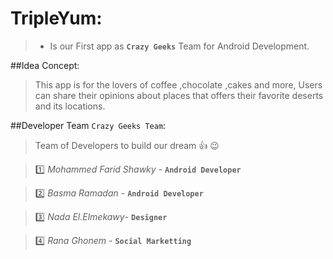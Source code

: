 # TripleYum:
>- Is our First app as **`Crazy Geeks`** Team for Android Development.

##Idea Concept:
> This app is for the lovers of coffee ,chocolate ,cakes and more,
 Users can share their opinions about places that offers their favorite deserts and its locations.

##Developer Team `Crazy Geeks Team`:
> Team of Developers to build our dream :+1: :wink:

>:one: *Mohammed Farid Shawky* - **`Android Developer`**

>:two: *Basma Ramadan* - **`Android Developer`**

>:three: *Nada El.Elmekawy*- **`Designer`**

>:four: *Rana Ghonem* - **`Social Marketting`**
